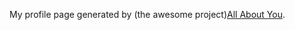 My profile page generated by (the awesome project)[All About You](https://github.com/recarreira/all_about_you).
